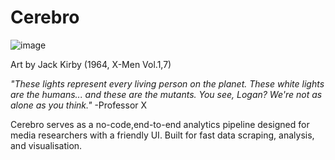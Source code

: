 # Cerebro

![image](https://user-images.githubusercontent.com/65873585/135470294-2b98e5f4-a89f-4b83-a223-0ec2f15cccea.png)

Art by Jack Kirby (1964, X-Men Vol.1,7)

*"These lights represent every living person on the planet. These white lights are the humans... and these are the mutants. You see, Logan? We're not as alone as you think."*
-Professor X


Cerebro serves as a no-code,end-to-end analytics pipeline designed for media researchers with a friendly UI. Built for fast data scraping, analysis, and visualisation. 

